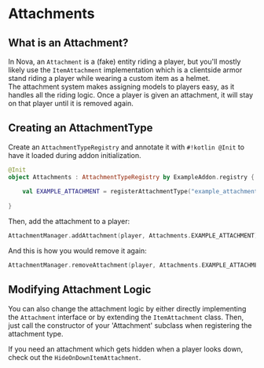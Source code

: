 # Attachments

## What is an Attachment?

In Nova, an `Attachment` is a (fake) entity riding a player, but you'll mostly likely use the `ItemAttachment`
implementation which is a clientside armor stand riding a player while wearing a custom item as a helmet.  
The attachment system makes assigning models to players easy, as it handles all the riding logic.
Once a player is given an attachment, it will stay on that player until it is removed again.

## Creating an AttachmentType

Create an `AttachmentTypeRegistry` and annotate it with `#!kotlin @Init` to have it loaded during addon initialization.

```kotlin
@Init
object Attachments : AttachmentTypeRegistry by ExampleAddon.registry {
    
    val EXAMPLE_ATTACHMENT = registerAttachmentType("example_attachment") { ItemAttachment(it, Items.ATTACHMENT_ITEM) }
    
}
```

Then, add the attachment to a player:

```kotlin
AttachmentManager.addAttachment(player, Attachments.EXAMPLE_ATTACHMENT)
```

And this is how you would remove it again:

```kotlin
AttachmentManager.removeAttachment(player, Attachments.EXAMPLE_ATTACHMENT)
```

## Modifying Attachment Logic

You can also change the attachment logic by either directly implementing the `Attachment` interface or by extending the
`ItemAttachment` class. Then, just call the constructor of your 'Attachment' subclass when registering the attachment type.

If you need an attachment which gets hidden when a player looks down, check out the `HideOnDownItemAttachment`.